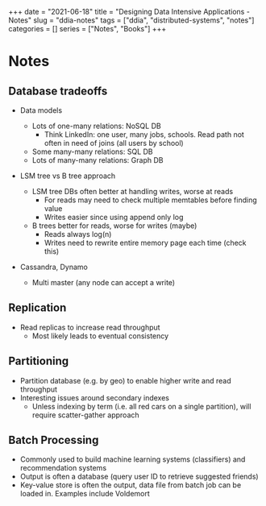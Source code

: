 +++
date = "2021-06-18"
title = "Designing Data Intensive Applications - Notes"
slug = "ddia-notes"
tags = ["ddia", "distributed-systems", "notes"]
categories = []
series = ["Notes", "Books"]
+++

# Notes

## Database tradeoffs

- Data models
  - Lots of one-many relations: NoSQL DB
    - Think LinkedIn: one user, many jobs, schools. Read path not often in need of joins (all users by school)
  - Some many-many relations: SQL DB
  - Lots of many-many relations: Graph DB

- LSM tree vs B tree approach
  - LSM tree DBs often better at handling writes, worse at reads
    - For reads may need to check multiple memtables before finding value
    - Writes easier since using append only log
  - B trees better for reads, worse for writes (maybe)
    - Reads always log(n)
    - Writes need to rewrite entire memory page each time (check this)
  
- Cassandra, Dynamo
  - Multi master (any node can accept a write)



## Replication

- Read replicas to increase read throughput
  - Most likely leads to eventual consistency


## Partitioning

- Partition database (e.g. by geo) to enable higher write and read throughput
- Interesting issues around secondary indexes
  - Unless indexing by term (i.e. all red cars on a single partition), will require scatter-gather approach

## Batch Processing

- Commonly used to build machine learning systems (classifiers) and recommendation systems
- Output is often a database (query user ID to retrieve suggested friends)
- Key-value store is often the output, data file from batch job can be loaded in. Examples include Voldemort